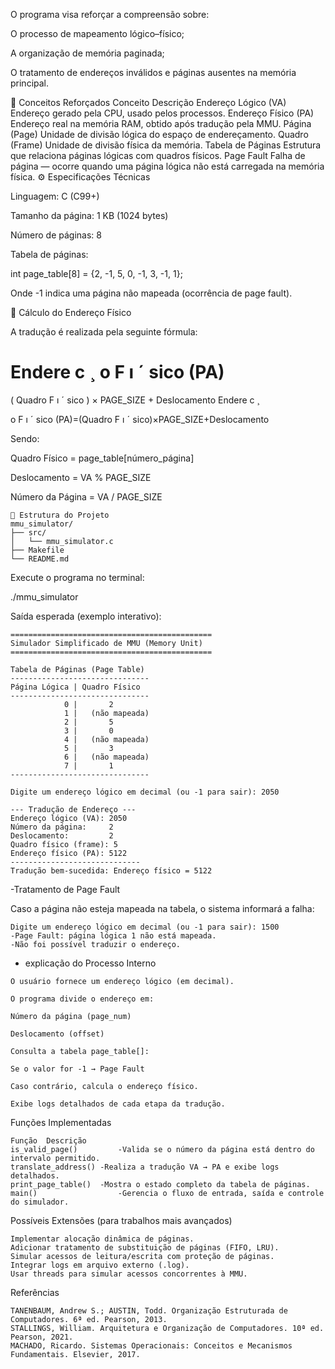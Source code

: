 O programa visa reforçar a compreensão sobre:

O processo de mapeamento lógico–físico;

A organização de memória paginada;

O tratamento de endereços inválidos e páginas ausentes na memória principal.

🧩 Conceitos Reforçados
Conceito	Descrição
Endereço Lógico (VA)	Endereço gerado pela CPU, usado pelos processos.
Endereço Físico (PA)	Endereço real na memória RAM, obtido após tradução pela MMU.
Página (Page)	Unidade de divisão lógica do espaço de endereçamento.
Quadro (Frame)	Unidade de divisão física da memória.
Tabela de Páginas	Estrutura que relaciona páginas lógicas com quadros físicos.
Page Fault	Falha de página — ocorre quando uma página lógica não está carregada na memória física.
⚙️ Especificações Técnicas

Linguagem: C (C99+)

Tamanho da página: 1 KB (1024 bytes)

Número de páginas: 8

Tabela de páginas:

int page_table[8] = {2, -1, 5, 0, -1, 3, -1, 1};


Onde -1 indica uma página não mapeada (ocorrência de page fault).

🧮 Cálculo do Endereço Físico

A tradução é realizada pela seguinte fórmula:

Endere
c
¸
o F
ı
ˊ
sico (PA)
=
(
Quadro F
ı
ˊ
sico
)
×
PAGE_SIZE
+
Deslocamento
Endere
c
¸
​

o F
ı
ˊ
sico (PA)=(Quadro F
ı
ˊ
sico)×PAGE_SIZE+Deslocamento

Sendo:

Quadro Físico = page_table[número_página]

Deslocamento = VA % PAGE_SIZE

Número da Página = VA / PAGE_SIZE
```
📁 Estrutura do Projeto
mmu_simulator/
├── src/
│   └── mmu_simulator.c
├── Makefile
└── README.md
```

Execute o programa no terminal:

./mmu_simulator


Saída esperada (exemplo interativo):
```
=============================================
Simulador Simplificado de MMU (Memory Unit)
=============================================

Tabela de Páginas (Page Table)
-------------------------------
Página Lógica | Quadro Físico
-------------------------------
            0 |       2
            1 |   (não mapeada)
            2 |       5
            3 |       0
            4 |   (não mapeada)
            5 |       3
            6 |   (não mapeada)
            7 |       1
-------------------------------

Digite um endereço lógico em decimal (ou -1 para sair): 2050

--- Tradução de Endereço ---
Endereço lógico (VA): 2050
Número da página:     2
Deslocamento:         2
Quadro físico (frame): 5
Endereço físico (PA): 5122
-----------------------------
Tradução bem-sucedida: Endereço físico = 5122
```

-Tratamento de Page Fault

Caso a página não esteja mapeada na tabela, o sistema informará a falha:
```
Digite um endereço lógico em decimal (ou -1 para sair): 1500
-Page Fault: página lógica 1 não está mapeada.
-Não foi possível traduzir o endereço.
```

- explicação do Processo Interno
```
O usuário fornece um endereço lógico (em decimal).

O programa divide o endereço em:

Número da página (page_num)

Deslocamento (offset)

Consulta a tabela page_table[]:

Se o valor for -1 → Page Fault

Caso contrário, calcula o endereço físico.

Exibe logs detalhados de cada etapa da tradução.

```
Funções Implementadas
```
Função	Descrição
is_valid_page()	        -Valida se o número da página está dentro do intervalo permitido.
translate_address()	-Realiza a tradução VA → PA e exibe logs detalhados.
print_page_table()	-Mostra o estado completo da tabela de páginas.
main()	                -Gerencia o fluxo de entrada, saída e controle do simulador.
```
Possíveis Extensões (para trabalhos mais avançados)
```
Implementar alocação dinâmica de páginas.
Adicionar tratamento de substituição de páginas (FIFO, LRU).
Simular acessos de leitura/escrita com proteção de páginas.
Integrar logs em arquivo externo (.log).
Usar threads para simular acessos concorrentes à MMU.
```
Referências

```
TANENBAUM, Andrew S.; AUSTIN, Todd. Organização Estruturada de Computadores. 6ª ed. Pearson, 2013.
STALLINGS, William. Arquitetura e Organização de Computadores. 10ª ed. Pearson, 2021.
MACHADO, Ricardo. Sistemas Operacionais: Conceitos e Mecanismos Fundamentais. Elsevier, 2017.
```